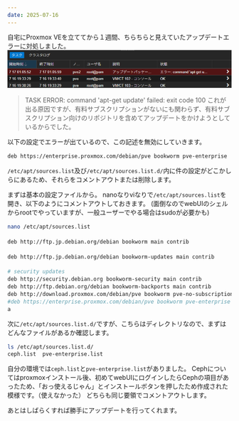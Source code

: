 ```yaml
---
date: 2025-07-16
---
```


自宅にProxmox VEを立ててから１週間、ちらちらと見えていたアップデートエラーに対処しました。
![alt text](image.png)

> TASK ERROR: command 'apt-get update' failed: exit code 100
これが出る原因ですが、有料サブスクリプションがないにも関わらず、有料サブスクリプション向けのリポジトリを含めてアップデートをかけようとしているからでした。

以下の設定でエラーが出ているので、この記述を無効にしていきます。

```bash
deb https://enterprise.proxmox.com/debian/pve bookworm pve-enterprise
```

``/etc/apt/sources.list``及び``/etc/apt/sources.list.d/``内に件の設定がどこかしらにあるため、それらをコメントアウトまたは削除します。

まずは基本の設定ファイルから。
nanoなりviなりで``/etc/apt/sources.list``を開き、以下のようにコメントアウトしておきます。
(面倒なのでwebUIのシェルからrootでやっていますが、一般ユーザーでやる場合はsudoが必要かも)

```bash
nano /etc/apt/sources.list

deb http://ftp.jp.debian.org/debian bookworm main contrib

deb http://ftp.jp.debian.org/debian bookworm-updates main contrib

# security updates
deb http://security.debian.org bookworm-security main contrib
deb http://ftp.debian.org/debian bookworm-backports main contrib
deb http://download.proxmox.com/debian/pve bookworm pve-no-subscription
#deb https://enterprise.proxmox.com/debian/pve bookworm pve-enterprise ←こいつをコメントアウト
a
```


次に``/etc/apt/sources.list.d/``ですが、こちらはディレクトリなので、まずはどんなファイルがあるか確認します。

```bash
ls /etc/apt/sources.list.d/
ceph.list  pve-enterprise.list
```

自分の環境では``ceph.list``と``pve-enterprise.list``がありました。
Cephについてはproxmoxインストール後、初めてwebUIにログインしたらCephの項目があったため、「おっ使えるじゃん」とインストールボタンを押したため作成された模様です。（使えなかった）
どちらも同じ要領でコメントアウトします。

あとはしばらくすれば勝手にアップデートを行ってくれます。
